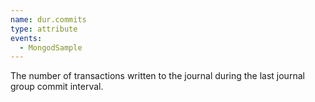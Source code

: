 ```yaml
---
name: dur.commits
type: attribute
events:
  - MongodSample
---
```


The number of transactions written to the journal during the last journal group commit interval.